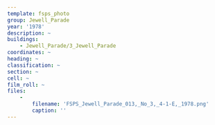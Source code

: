 ```yaml
---
template: fsps_photo
group: Jewell_Parade
year: '1978'
description: ~
buildings:
    - Jewell_Parade/3_Jewell_Parade
coordinates: ~
heading: ~
classification: ~
section: ~
cell: ~
film_roll: ~
files:
    -
        filename: 'FSPS_Jewell_Parade_013,_No_3,_4-1-E,_1978.png'
        caption: ''
---
```

